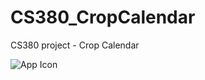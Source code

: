 # CS380_CropCalendar
CS380 project - Crop Calendar

![App Icon](https://github.com/AvaAvarai/CS380_CropCalendar/edit/main/icon.png)
